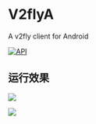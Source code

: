# V2flyA

A v2fly client for Android

[![API](https://img.shields.io/badge/API-25%2B-brightgreen)](API版本)

## 运行效果

![](https://github.com/floatingrain/V2flyA/blob/develope/Screenshot_main_light.png?raw=true)

![](https://github.com/floatingrain/V2flyA/blob/develope/Screenshot_main_dark.png?raw=true)

